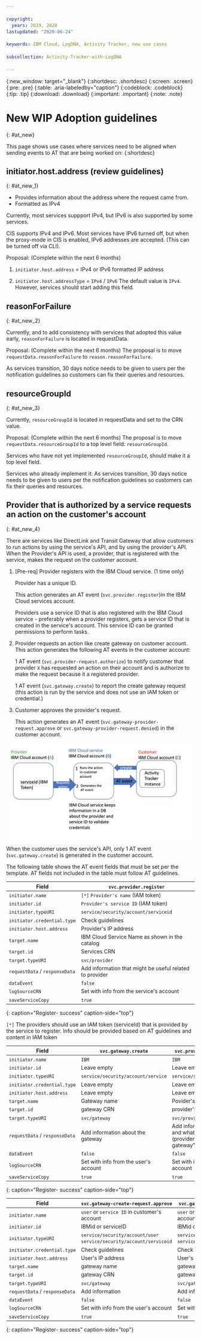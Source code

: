 ```yaml
---

copyright:
  years: 2019, 2020
lastupdated: "2020-06-24"

keywords: IBM Cloud, LogDNA, Activity Tracker, new use cases

subcollection: Activity-Tracker-with-LogDNA

---
```


{:new_window: target="_blank"}
{:shortdesc: .shortdesc}
{:screen: .screen}
{:pre: .pre}
{:table: .aria-labeledby="caption"}
{:codeblock: .codeblock}
{:tip: .tip}
{:download: .download}
{:important: .important}
{:note: .note}


# New WIP Adoption guidelines
{: #at_new}

This page shows use cases where services need to be aligned when sending events to AT that are being worked on:
{:shortdesc}


## initiator.host.address (review guidelines)
{: #at_new_1}

* Provides information about the address where the request came from. 
* Formatted as IPv4

Currently, most services suppport IPv4, but IPv6 is also supported by some services.

CIS supports IPv4 and IPv6. Most services have IPv6 turned off, but when the proxy-mode in CIS  is enabled, IPv6 addresses are accepted. (This can be turned off via CLI).



Proposal: (Complete within the next 6 months)

1. `initiator.host.address` = IPv4 or IPv6 formatted IP address

2. `initiator.host.addressType` = `IPv4` / `IPv6`   The default value is `IPv4`. However, services should start adding this field. 


## reasonForFailure
{: #at_new_2}

Currently, and to add consistency with services that adopted this value early, `reasonForFailure` is located in requestData. 

Proposal: (Complete within the next 6 months)
The proposal is to move `requestData.reasonForFailure` to `reason.reasonForFailure`. 

As services transition, 30 days notice needs to be given to users per the notification guidelines so customers can fix their queries and resources.


## resourceGroupId
{: #at_new_3}

Currently, `resourceGroupId` is located in requestData and set to the CRN value.

Proposal: (Complete within the next 6 months)
The proposal is to move `requestData.resourceGroupId` to a top level field: `resourceGroupId`. 

Services who have not yet implemented `resourceGroupId`, should make it a top level field. 

Services who already implement it: As services transition, 30 days notice needs to be given to users per the notification guidelines so customers can fix their queries and resources.



## Provider that is authorized by a service requests an action on the customer's account
{: #at_new_4}

There are services like DirectLink and Transit Gateway that allow customers to run actions by using the service's API, and by using the provider's API. When the Provider's API is used, a provider, that is registered with the service, makes the request on the customer account. 

1. [Pre-req] Provider registers with the IBM Cloud service. (1 time only)

    Provider has a unique ID.

    This action generates an AT event (`svc.provider.register`)in the IBM Cloud services account.
    
    Providers use a service ID that is also registered with the IBM Cloud service - preferably when a provider registers, gets a service ID that is created in the service's account. This service ID can be granted permissions to perform tasks. 

2. Provider requests an action like create gateway on customer account. This action generates the following AT events in the customer account: 

    1 AT event (`svc.provider-request.authorize`) to notify customer that provider `X` has requested an action on their account and is authorize to make the request because it a registered provider. 

    1 AT event (`svc.gateway.create`) to report the create gateway request (this action is run by the service and does not use an IAM token or credential.)

3. Customer approves the provider's request.

    This action generates an AT event (`svc.gateway-provider-request.approve` or `svc.gateway-provider-request.denied`) in the customer account.

![Pattern 2](images/pattern2.png "Pattern 2")

When the customer uses the service's API, only 1 AT event (`svc.gateway.create`) is generated in the customer account.


The following table shows the AT event fields that must be set per the template. AT fields not included in the table must follow AT guidelines.

| Field                       | `svc.provider.register`             |
|-----------------------------|-------------------------------------|
| `initiator.name`            | `[*]` `Provider's name` (IAM token) |
| `initiator.id`              | `Provider's service ID` (IAM token) |
| `initiator.typeURI`         | `service/security/account/serviceid` |
| `initiator.credential.type` | Check guidelines                     | 
| `initiator.host.address`    | Provider's IP address |
| `target.name`               | IBM Cloud Service Name as shown in the catalog |
| `target.id`                 | Services CRN |
| `target.typeURI`            | `svc/provider` |
| `requestData` / `responseData`  | Add information that might be useful related to provider |
| `dataEvent`                 | `false` | 
| `logSourceCRN`              | Set with info from the service's account | 
| `saveServiceCopy`           | `true` |
{: caption="Register- success" caption-side="top"}

`[*]` The providers should use an IAM token (serviceId) that is provided by the service to register. Info should be provided based on AT guidelines and content in IAM token

| Field                       | `svc.gateway.create`                           | `svc.provider-request.authorize` |
|-----------------------------|------------------------------------------------|---------------------|
| `initiator.name`            | `IBM`                                          | `IBM`     | 
| `initiator.id`              | Leave empty                                    | Leave empty  |
| `initiator.typeURI`         | `service/security/account/service`             | `service/security/account/service` | 
| `initiator.credential.type` |  Leave empty                                   | Leave empty | 
| `initiator.host.address`    |  Leave empty                                   | Leave empty | 
| `target.name`               | Gateway name                                   | Povider's name | 
| `target.id`                 | gateway CRN                                    | provider's ID | 
| `target.typeURI`            | `svc/gateway`                                  | `svc/provider`  |
| `requestData` / `responseData`  |  Add information about the gateway         | Add information about provider and what is requesting (providerRequest: "create gateway") | 
| `dataEvent`                 | `false`                                        | `false` |
| `logSourceCRN`              | Set with info from the user's account          |  Set with info from the user's account |
| `saveServiceCopy`           | `true`                                         | `true` | 
{: caption="Register- success" caption-side="top"}



| Field                       | `svc.gateway-create-request.approve`            | `svc.gateway-create-request.reject` |
|-----------------------------|-------------------------------------------------|-------------------------------------|
| `initiator.name`            | `user` or `service ID` in customer's account    | `user` or `service ID` in customer's account | 
| `initiator.id`              | IBMid or serviceID                             | IBMid or serviceID  | 
| `initiator.typeURI`         | `service/security/account/user` </br>`service/security/account/serviceid` | `service/security/account/user` </br>`service/security/account/serviceid` | 
| `initiator.credential.type` | Check guidelines                              | Check guidelines | |
| `initiator.host.address`    | User's IP address | User's IP address |
| `target.name`               | gateway name | gateway name |
| `target.id`                 | gateway CRN | gateway CRN |
| `target.typeURI`            |  `svc/gateway`                                  | `svc/gateway`                                  |
| `requestData` / `responseData`  |  Add information  | Add information |
| `dataEvent`                 | `false` | `false` |
| `logSourceCRN`              | Set with info from the user's account | Set with info from the user's account | 
| `saveServiceCopy`           | `true` | `true` |
{: caption="Register- success" caption-side="top"}














